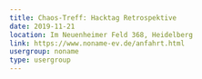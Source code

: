 ```yaml
---
title: Chaos-Treff: Hacktag Retrospektive
date: 2019-11-21
location: Im Neuenheimer Feld 368, Heidelberg
link: https://www.noname-ev.de/anfahrt.html
usergroup: noname
type: usergroup
---
```

